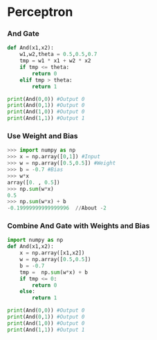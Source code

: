 # Perceptron
### And Gate
```python
def And(x1,x2):
    w1,w2,theta = 0.5,0.5,0.7
    tmp = w1 * x1 + w2 * x2
    if tmp <= theta:
        return 0
    elif tmp > theta:
        return 1

print(And(0,0)) #Output 0
print(And(0,1)) #Output 0
print(And(1,0)) #Output 0
print(And(1,1)) #Output 1
```

### Use Weight and Bias
```python
>>> import numpy as np
>>> x = np.array([0,1]) #Input
>>> w = np.array([0.5,0.5]) #Weight
>>> b = -0.7 #Bias
>>> w*x
array([0. , 0.5])
>>> np.sum(w*x)
0.5
>>> np.sum(w*x) + b
-0.19999999999999996  //About -2
```

### Combine And Gate with Weights and Bias
```python
import numpy as np
def And(x1,x2):
    x = np.array([x1,x2])
    w = np.array([0.5,0.5])
    b = -0.7
    tmp =  np.sum(w*x) + b
    if tmp <= 0:
        return 0
    else:
        return 1

print(And(0,0)) #Output 0
print(And(0,1)) #Output 0
print(And(1,0)) #Output 0
print(And(1,1)) #Output 1
```
